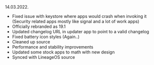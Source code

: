 14.03.2022. 
 - Fixed issue with keystore where apps would crash when invoking it (Security related apps mostly like signal and a lot of work apps)
 - Officially rebranded as 19.1 
 - Updated changelog URL in updater app to point to a valid changelog
 - Fixed battery icon styles (Again..)
 - Cleaned up source
 - Performance and stability improvements
 - Updated some stock apps to math with new design
 - Synced with LineageOS source
